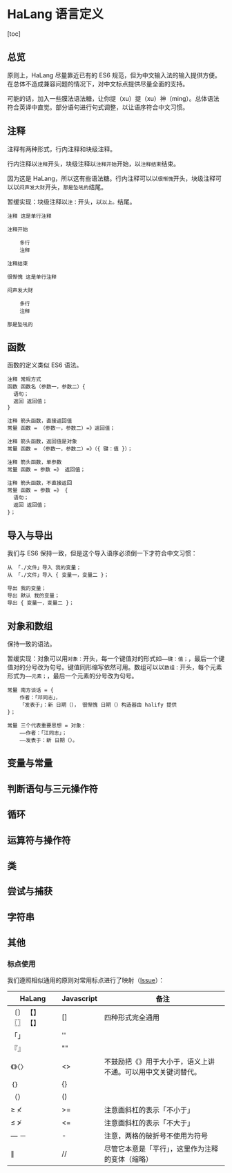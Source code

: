 # HaLang 语言定义

[toc]

## 总览

原则上，HaLang 尽量靠近已有的 ES6 规范，但为中文输入法的输入提供方便。在总体不造成兼容问题的情况下，对中文标点提供尽量全面的支持。

可能的话，加入一些膜法语法糖，让你提（xu）提（xu）神（ming）。总体语法符合英译中直觉。部分语句进行句式调整，以让语序符合中文习惯。

## 注释

注释有两种形式，行内注释和块级注释。

行内注释以`注释`开头，块级注释以`注释开始`开始，以`注释结束`结束。

因为这是 HaLang，所以这有些语法糖。行内注释可以以`很惭愧`开头，块级注释可以以`闷声发大财`开头，`那是坠吼的`结尾。

暂缓实现：块级注释以`注：`开头，以`以上。`结尾。

```halang
注释 这是单行注释

注释开始

    多行
    注释

注释结束

很惭愧 这是单行注释

闷声发大财

    多行
    注释

那是坠吼的
```

## 函数

函数的定义类似 ES6 语法。

```halang
注释 常规方式
函数 函数名（参数一，参数二）{
  语句；
  返回 返回值；
}

注释 箭头函数，直接返回值
常量 函数 = （参数一，参数二）=》返回值；

注释 箭头函数，返回值是对象
常量 函数 = （参数一，参数二）=》（{ 键：值 }）；

注释 箭头函数，单参数
常量 函数 = 参数 =》 返回值；

注释 箭头函数，不直接返回
常量 函数 = 参数 =》 {
  语句；
  返回 返回值；
}；
```

## 导入与导出

我们与 ES6 保持一致，但是这个导入语序必须倒一下才符合中文习惯：

```halang
从 「./文件」导入 我的变量；
从 「./文件」导入 { 变量一，变量二 }；

导出 我的变量；
导出 默认 我的变量；
导出 { 变量一，变量二 }；
```

## 对象和数组

保持一致的语法。

暂缓实现：对象可以用`对象：`开头，每一个键值对的形式如`——键：值；`，最后一个键值对的分号改为句号。键值同形缩写依然可用。数组可以以`数组：`开头，每个元素形式为`——元素；`，最后一个元素的分号改为句号。

```halang
常量 南方谈话 = {
    作者：「邓同志」，
    「发表于」：新 日期（）， 很惭愧 日期（）构造器由 halify 提供
}；

常量 三个代表重要思想 = 对象：
    ——作者：「江同志」；
    ——发表于：新 日期（）。
```

## 变量与常量

## 判断语句与三元操作符

## 循环

## 运算符与操作符

## 类

## 尝试与捕获

## 字符串

## 其他

### 标点使用

我们遵照相似通用的原则对常用标点进行了映射（[Issue](https://github.com/laosb/halang/issues/1)）：

HaLang | Javascript | 备注
-------|------------|------
〔〕 【】 〖〗 【】 | [] | 四种形式完全通用
「」 | '' |
『』 | "" |
《》〈〉 | <> | 不鼓励把《》用于大小于，语义上讲不通。可以用中文关键词替代。
｛｝| {} |
（） | () |
≥ ≮ | >= | 注意画斜杠的表示「不小于」
≤ ≯ | <= | 注意画斜杠的表示「不大于」
— － | - | 注意，两格的破折号不使用为符号
∥ | // | 尽管它本意是「平行」，这里作为注释的变体（缩略）
